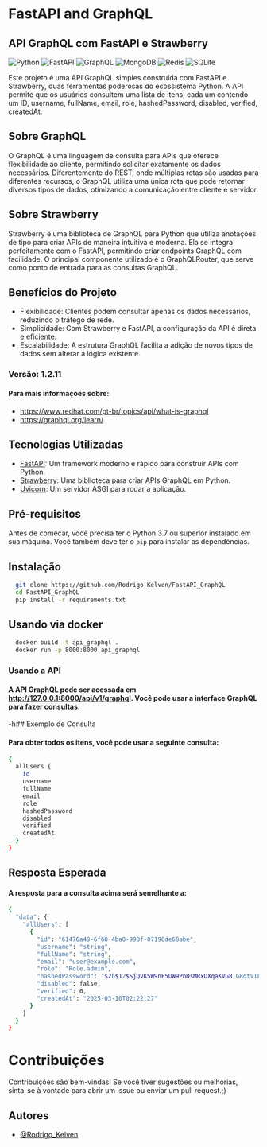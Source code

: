 
# FastAPI and GraphQL

## API GraphQL com FastAPI e Strawberry
![Python](https://img.shields.io/badge/python-3670A0?style=for-the-badge&logo=python&logoColor=ffdd54) 
![FastAPI](https://img.shields.io/badge/FastAPI-%23FF4F00.svg?style=for-the-badge&logo=fastapi&logoColor=white)
![GraphQL](https://img.shields.io/badge/GraphQL-%23E10098.svg?style=for-the-badge&logo=graphql&logoColor=white)
![MongoDB](https://img.shields.io/badge/MongoDB-%234ea94b.svg?style=for-the-badge&logo=mongodb&logoColor=white) 
![Redis](https://img.shields.io/badge/redis-%23DD0031.svg?style=for-the-badge&logo=redis&logoColor=white)
![SQLite](https://img.shields.io/badge/sqlite-%2307405e.svg?style=for-the-badge&logo=sqlite&logoColor=white) 


 Este projeto é uma API GraphQL simples construída com FastAPI e Strawberry, duas ferramentas poderosas do ecossistema Python. A API permite que os usuários consultem uma lista de itens, cada um contendo um ID, username, fullName, email, role, hashedPassword, disabled, verified, createdAt.

## Sobre GraphQL
 O GraphQL é uma linguagem de consulta para APIs que oferece flexibilidade ao cliente, permitindo solicitar exatamente os dados necessários. Diferentemente do REST, onde múltiplas rotas são usadas para diferentes recursos, o GraphQL utiliza uma única rota que pode retornar diversos tipos de dados, otimizando a comunicação entre cliente e servidor.

## Sobre Strawberry

Strawberry é uma biblioteca de GraphQL para Python que utiliza anotações de tipo para criar APIs de maneira intuitiva e moderna. Ela se integra perfeitamente com o FastAPI, permitindo criar endpoints GraphQL com facilidade. O principal componente utilizado é o GraphQLRouter, que serve como ponto de entrada para as consultas GraphQL.

## Benefícios do Projeto

  - Flexibilidade: Clientes podem consultar apenas os dados necessários, reduzindo o tráfego de rede.
  - Simplicidade: Com Strawberry e FastAPI, a configuração da API é direta e eficiente.
  - Escalabilidade: A estrutura GraphQL facilita a adição de novos tipos de dados sem alterar a lógica existente.


### Versão: 1.2.11

#### Para mais informações sobre: 
* https://www.redhat.com/pt-br/topics/api/what-is-graphql
* https://graphql.org/learn/


## Tecnologias Utilizadas

- [FastAPI](https://fastapi.tiangolo.com/): Um framework moderno e rápido para construir APIs com Python.
- [Strawberry](https://strawberry.rocks/): Uma biblioteca para criar APIs GraphQL em Python.
- [Uvicorn](https://www.uvicorn.org/): Um servidor ASGI para rodar a aplicação.

## Pré-requisitos

Antes de começar, você precisa ter o Python 3.7 ou superior instalado em sua máquina. Você também deve ter o `pip` para instalar as dependências.

## Instalação
```bash
  git clone https://github.com/Rodrigo-Kelven/FastAPI_GraphQL
  cd FastAPI_GraphQL
  pip install -r requirements.txt
```

## Usando via docker
```bash
  docker build -t api_graphql .
  docker run -p 8000:8000 api_graphql
```

### Usando a API

#### A API GraphQL pode ser acessada em http://127.0.0.1:8000/api/v1/graphql. Você pode usar a interface GraphQL para fazer consultas.

 -h## Exemplo de Consulta

#### Para obter todos os itens, você pode usar a seguinte consulta:

```bash
{
  allUsers {
    id
    username
    fullName
    email
    role
    hashedPassword
    disabled
    verified
    createdAt    
  }
}
```
## Resposta Esperada

#### A resposta para a consulta acima será semelhante a:

```bash
{
  "data": {
    "allUsers": [
      {
        "id": "61476a49-6f68-4ba0-998f-07196de68abe",
        "username": "string",
        "fullName": "string",
        "email": "user@example.com",
        "role": "Role.admin",
        "hashedPassword": "$2b$12$SjQvK5W9nE5UW9PnDsMRxOXqaKVG8.GRqtVIL/5ZeiAV33c5SV2M.",
        "disabled": false,
        "verified": 0,
        "createdAt": "2025-03-10T02:22:27"
      }
    ]
  }
}
```

# Contribuições
Contribuições são bem-vindas! Se você tiver sugestões ou melhorias, sinta-se à vontade para abrir um issue ou enviar um pull request.;)

## Autores
- [@Rodrigo_Kelven](https://github.com/Rodrigo-Kelven)

